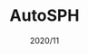 ---
title: "AutoSPH"
description: "Log in to Hessen's education portal within seconds instead of minutes."
image: ""
link: "https://koeni.dev/autosph?change"
tags: ["Web"]
date: "2020/11"
category: "tools"
---